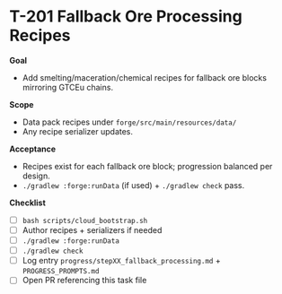 # T-201 Fallback Ore Processing Recipes

**Goal**

- Add smelting/maceration/chemical recipes for fallback ore blocks mirroring GTCEu chains.

**Scope**

- Data pack recipes under `forge/src/main/resources/data/`
- Any recipe serializer updates.

**Acceptance**

- Recipes exist for each fallback ore block; progression balanced per design.
- `./gradlew :forge:runData` (if used) + `./gradlew check` pass.

**Checklist**

- [ ] `bash scripts/cloud_bootstrap.sh`
- [ ] Author recipes + serializers if needed
- [ ] `./gradlew :forge:runData`
- [ ] `./gradlew check`
- [ ] Log entry `progress/stepXX_fallback_processing.md` + `PROGRESS_PROMPTS.md`
- [ ] Open PR referencing this task file
